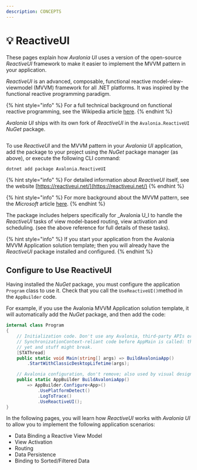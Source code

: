```yaml
---
description: CONCEPTS
---
```


# 💡 ReactiveUI

These pages explain how _Avalonia UI_ uses a version of the open-source _ReactiveUI_ framework to make it easier to implement the MVVM pattern in your application.&#x20;

_ReactiveUI_ is an advanced, composable, functional reactive model-view-viewmodel (MVVM) framework for all .NET platforms. It was inspired by the functional reactive programming paradigm.

{% hint style="info" %}
For a full technical background on functional reactive programming, see the Wikipedia article [here](https://en.wikipedia.org/wiki/Functional\_reactive\_programming).
{% endhint %}

&#x20;_Avalonia UI_ ships with its own fork of _ReactiveUI_ in the `Avalonia.ReactiveUI` _NuGet_ package.

<figure><img src="../../.gitbook/assets/image (44) (1).png" alt=""><figcaption></figcaption></figure>

To use _ReactiveUI_ and the MVVM pattern in your _Avalonia UI_ application, add the package to your project using the _NuGet_ package manager (as above), or execute the following CLI command:

```bash
dotnet add package Avalonia.ReactiveUI
```

{% hint style="info" %}
For detailed information about _ReactiveUI_ itself, see the website [https://reactiveui.net/](https://reactiveui.net/)
{% endhint %}

{% hint style="info" %}
For more background about the MVVM pattern, see the _Microsoft_ article [here](https://msdn.microsoft.com/en-us/library/hh848246.aspx).&#x20;
{% endhint %}

The package includes helpers specifically for _Avalonia U_I to handle the _ReactiveUI_ tasks of view model-based routing, view activation and scheduling. (see the above reference for full details of these tasks).

{% hint style="info" %}
If you start your application from the Avalonia MVVM Application solution template; then you will already have the _ReactiveUI_ package installed and configured.
{% endhint %}

## Configure to Use ReactiveUI&#x20;

Having installed the _NuGet_ package, you must configure the application `Program` class to use it.  Check that you call the `UseReactiveUI()`method  in the `AppBuilder` code.&#x20;

For example, if you use the Avalonia MVVM Application solution template, it will automatically add the _NuGet_ package, and then add the code:

```csharp
internal class Program
{
    // Initialization code. Don't use any Avalonia, third-party APIs or any
    // SynchronizationContext-reliant code before AppMain is called: things aren't initialized
    // yet and stuff might break.
    [STAThread]
    public static void Main(string[] args) => BuildAvaloniaApp()
        .StartWithClassicDesktopLifetime(args);

    // Avalonia configuration, don't remove; also used by visual designer.
    public static AppBuilder BuildAvaloniaApp()
        => AppBuilder.Configure<App>()
            .UsePlatformDetect()
            .LogToTrace()
            .UseReactiveUI();
}
```

In the following pages, you will learn how _ReactiveUI_ works with _Avalonia UI_ to allow you to implement the following application scenarios:

* Data Binding a Reactive View Model
* View Activation
* Routing
* Data Persistence
* Binding to Sorted/Filtered Data

